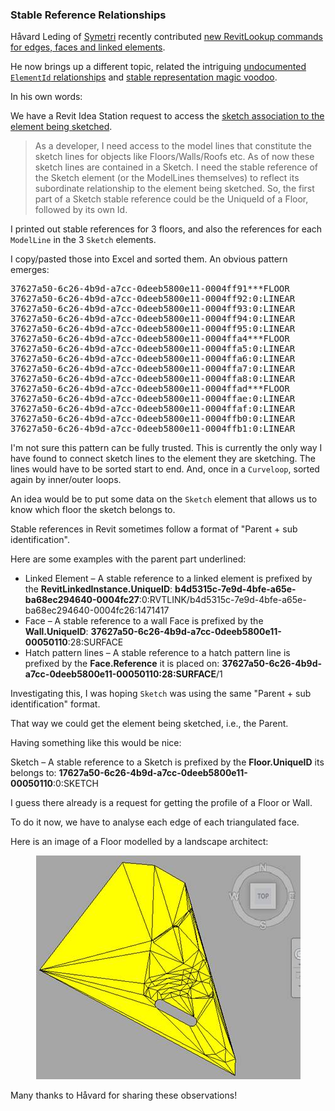 <head>
<meta http-equiv="Content-Type" content="text/html; charset=utf-8">
<link rel="stylesheet" type="text/css" href="bc.css">
<script src="https://cdn.rawgit.com/google/code-prettify/master/loader/run_prettify.js" type="text/javascript"></script>
</head>

<!---

twitter:

 #RevitAPI @AutodeskForge @AutodeskRevit #bim #DynamoBim #ForgeDevCon

Håvard Leding explores relationships between stable reference of main elements and their sub-elements, related to the intriguing undocumented <code>ElementId</code> relationships and stable representation magic voodoo.
We need to access the sketch association to the element being sketched.
I printed out stable references for 3 floors, and also the references for each <code>ModelLine</code> in their 3 <code>Sketch</code> elements...

&ndash; 
...

linkedin:

of [The Building Coder samples](https://github.com/jeremytammik/the_building_coder_samples/releases/tag/2019.0.145.4).

-->

### Stable Reference Relationships

Håvard Leding of [Symetri](https://www.symetri.com) recently contributed
[new RevitLookup commands for edges, faces and linked elements](https://thebuildingcoder.typepad.com/blog/2019/01/new-revitlookup-snoops-edge-face-link.html).

He now brings up a different topic, related
the intriguing [undocumented `ElementId` relationships](http://thebuildingcoder.typepad.com/blog/2011/11/undocumented-elementid-relationships.html)
and [stable representation magic voodoo](http://thebuildingcoder.typepad.com/blog/2016/04/stable-reference-string-magic-voodoo.html).

In his own words:

We have a Revit Idea Station request to access 
the [sketch association to the element being sketched](https://forums.autodesk.com/t5/revit-ideas/sketch-association-to-element-being-sketched/idi-p/8578998).
 
> As a developer, I need access to the model lines that constitute the sketch lines for objects like Floors/Walls/Roofs etc.
As of now these sketch lines are contained in a Sketch.
I need the stable reference of the Sketch element (or the ModelLines themselves) to reflect its subordinate relationship to the element being sketched.
So, the first part of a Sketch stable reference could be the UniqueId of a Floor, followed by its own Id.

I printed out stable references for 3 floors, and also the references for each `ModelLine` in the 3 `Sketch` elements.

I copy/pasted those into Excel and sorted them.
An obvious pattern emerges:

<pre>
37627a50-6c26-4b9d-a7cc-0deeb5800e11-0004ff91***FLOOR
37627a50-6c26-4b9d-a7cc-0deeb5800e11-0004ff92:0:LINEAR
37627a50-6c26-4b9d-a7cc-0deeb5800e11-0004ff93:0:LINEAR
37627a50-6c26-4b9d-a7cc-0deeb5800e11-0004ff94:0:LINEAR
37627a50-6c26-4b9d-a7cc-0deeb5800e11-0004ff95:0:LINEAR
37627a50-6c26-4b9d-a7cc-0deeb5800e11-0004ffa4***FLOOR
37627a50-6c26-4b9d-a7cc-0deeb5800e11-0004ffa5:0:LINEAR
37627a50-6c26-4b9d-a7cc-0deeb5800e11-0004ffa6:0:LINEAR
37627a50-6c26-4b9d-a7cc-0deeb5800e11-0004ffa7:0:LINEAR
37627a50-6c26-4b9d-a7cc-0deeb5800e11-0004ffa8:0:LINEAR
37627a50-6c26-4b9d-a7cc-0deeb5800e11-0004ffad***FLOOR
37627a50-6c26-4b9d-a7cc-0deeb5800e11-0004ffae:0:LINEAR
37627a50-6c26-4b9d-a7cc-0deeb5800e11-0004ffaf:0:LINEAR
37627a50-6c26-4b9d-a7cc-0deeb5800e11-0004ffb0:0:LINEAR
37627a50-6c26-4b9d-a7cc-0deeb5800e11-0004ffb1:0:LINEAR
</pre>

I'm not sure this pattern can be fully trusted.
This is currently the only way I have found to connect sketch lines to the element they are sketching.
The lines would have to be sorted start to end.
And, once in a `Curveloop`, sorted again by inner/outer loops.
 
An idea would be to put some data on the `Sketch` element that allows us to know which floor the sketch belongs to.

Stable references in Revit sometimes follow a format of "Parent + sub identification".

Here are some examples with the parent part underlined:
 
- Linked Element &ndash;
A stable reference to a linked element is prefixed by the __RevitLinkedInstance.UniqueID__: 
__b4d5315c-7e9d-4bfe-a65e-ba68ec294640-0004fc27__:0:RVTLINK/b4d5315c-7e9d-4bfe-a65e-ba68ec294640-0004fc26:1471417
- Face &ndash;
A stable reference to a wall Face is prefixed by the __Wall.UniqueID__:
__37627a50-6c26-4b9d-a7cc-0deeb5800e11-00050110__:28:SURFACE
- Hatch pattern lines &ndash; 
A stable reference to a hatch pattern line is prefixed by the __Face.Reference__ it is placed on:
__37627a50-6c26-4b9d-a7cc-0deeb5800e11-00050110:28:SURFACE__/1
 
Investigating this, I was hoping `Sketch` was using the same "Parent + sub identification" format.

That way we could get the element being sketched, i.e., the Parent.
 
Having something like this would be nice:

Sketch &ndash; 
A stable reference to a Sketch is prefixed by the __Floor.UniqueID__ its belongs to:
__17627a50-6c26-4b9d-a7cc-0deeb5800e11-00050110__:0:SKETCH

I guess there already is a request for getting the profile of a Floor or Wall.

To do it now, we have to analyse each edge of each triangulated face.

Here is an image of a Floor modelled by a landscape architect:

<center>
<img src="img/floor_by_landscape_architect.jpg" alt="Floor modelled by a landscape architect" width="423">
</center>

Many thanks to Håvard for sharing these observations!

